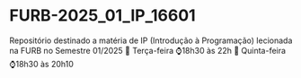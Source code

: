 # FURB-2025_01_IP_16601
Repositório destinado a matéria de IP (Introdução à Programação) lecionada na FURB no Semestre 01/2025 
📆 Terça-feira  ⌚18h30 às 22h
📆 Quinta-feira ⌚18h30 às 20h10
